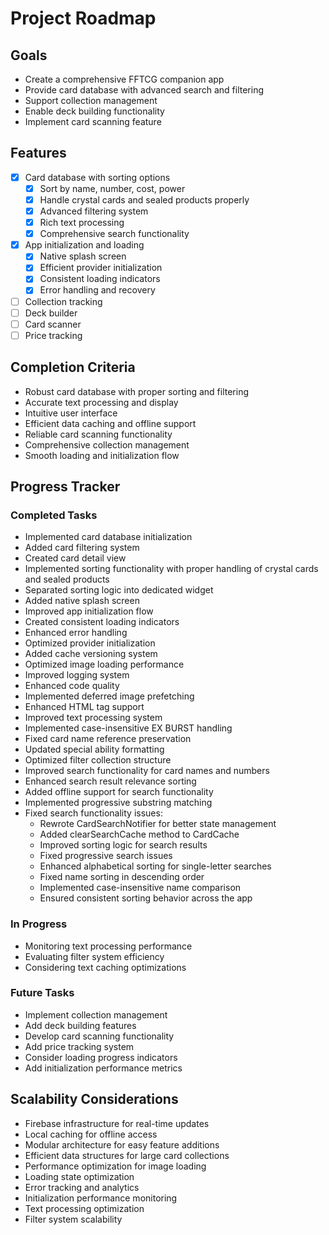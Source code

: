 # Project Roadmap

## Goals

- Create a comprehensive FFTCG companion app
- Provide card database with advanced search and filtering
- Support collection management
- Enable deck building functionality
- Implement card scanning feature

## Features

- [x] Card database with sorting options
  - [x] Sort by name, number, cost, power
  - [x] Handle crystal cards and sealed products properly
  - [x] Advanced filtering system
  - [x] Rich text processing
  - [x] Comprehensive search functionality
- [x] App initialization and loading
  - [x] Native splash screen
  - [x] Efficient provider initialization
  - [x] Consistent loading indicators
  - [x] Error handling and recovery
- [ ] Collection tracking
- [ ] Deck builder
- [ ] Card scanner
- [ ] Price tracking

## Completion Criteria

- Robust card database with proper sorting and filtering
- Accurate text processing and display
- Intuitive user interface
- Efficient data caching and offline support
- Reliable card scanning functionality
- Comprehensive collection management
- Smooth loading and initialization flow

## Progress Tracker

### Completed Tasks

- Implemented card database initialization
- Added card filtering system
- Created card detail view
- Implemented sorting functionality with proper handling of crystal cards and sealed products
- Separated sorting logic into dedicated widget
- Added native splash screen
- Improved app initialization flow
- Created consistent loading indicators
- Enhanced error handling
- Optimized provider initialization
- Added cache versioning system
- Optimized image loading performance
- Improved logging system
- Enhanced code quality
- Implemented deferred image prefetching
- Enhanced HTML tag support
- Improved text processing system
- Implemented case-insensitive EX BURST handling
- Fixed card name reference preservation
- Updated special ability formatting
- Optimized filter collection structure
- Improved search functionality for card names and numbers
- Enhanced search result relevance sorting
- Added offline support for search functionality
- Implemented progressive substring matching
- Fixed search functionality issues:
  - Rewrote CardSearchNotifier for better state management
  - Added clearSearchCache method to CardCache
  - Improved sorting logic for search results
  - Fixed progressive search issues
  - Enhanced alphabetical sorting for single-letter searches
  - Fixed name sorting in descending order
  - Implemented case-insensitive name comparison
  - Ensured consistent sorting behavior across the app

### In Progress

- Monitoring text processing performance
- Evaluating filter system efficiency
- Considering text caching optimizations

### Future Tasks

- Implement collection management
- Add deck building features
- Develop card scanning functionality
- Add price tracking system
- Consider loading progress indicators
- Add initialization performance metrics

## Scalability Considerations

- Firebase infrastructure for real-time updates
- Local caching for offline access
- Modular architecture for easy feature additions
- Efficient data structures for large card collections
- Performance optimization for image loading
- Loading state optimization
- Error tracking and analytics
- Initialization performance monitoring
- Text processing optimization
- Filter system scalability

